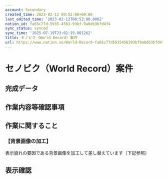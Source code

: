 ```yaml
---
account: Secondary
created_time: 2023-02-12 00:52:00+00:00
last_edited_time: '2023-02-12T00:52:00.000Z'
notion_id: fa65c77d-5935-4563-93bf-9a6db3bfd4f4
sync_status: synced
sync_time: '2025-07-19T23:02:19.801262'
title: セノビク（World Record）案件
url: https://www.notion.so/World-Record-fa65c77d5935456393bf9a6db3bfd4f4
---
```


# セノビク（World Record）案件

## 完成データ

## 作業内容等確認事項



## 作業に関すること

### 【背景画像の加工】

表示崩れの要因である背景画像を加工して差し替えています（下記参照）



## 表示確認





